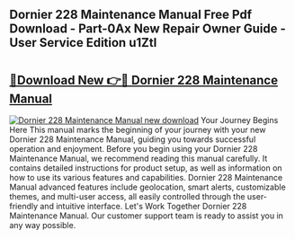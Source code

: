 ## Dornier 228 Maintenance Manual Free Pdf Download - Part-0Ax New Repair Owner Guide - User Service Edition u1Ztl

# <h2><a href="http://cf17797.oget.top/?id=Dornier+228+Maintenance+Manual">🔗Download New 👉🔴 Dornier 228 Maintenance Manual</a></h2>

[![Dornier 228 Maintenance Manual new download](https://i.imgur.com/5g1atiW.png)](http://cf17797.oget.top/?id=Dornier+228+Maintenance+Manual)
Your Journey Begins Here This manual marks the beginning of your journey with your new Dornier 228 Maintenance Manual, guiding you towards successful operation and enjoyment. Before you begin using your Dornier 228 Maintenance Manual, we recommend reading this manual carefully. It contains detailed instructions for product setup, as well as information on how to use its various features and capabilities. Dornier 228 Maintenance Manual advanced features include geolocation, smart alerts, customizable themes, and multi-user access, all easily controlled through the user-friendly and intuitive interface. Let's Work Together Dornier 228 Maintenance Manual. Our customer support team is ready to assist you in any way possible.
